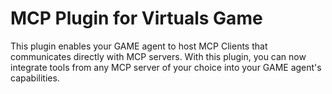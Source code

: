 # MCP Plugin for Virtuals Game

This plugin enables your GAME agent to host MCP Clients that communicates directly with MCP servers. With this plugin, you can now integrate tools from any MCP server of your choice into your GAME agent's capabilities.

<WIP>
